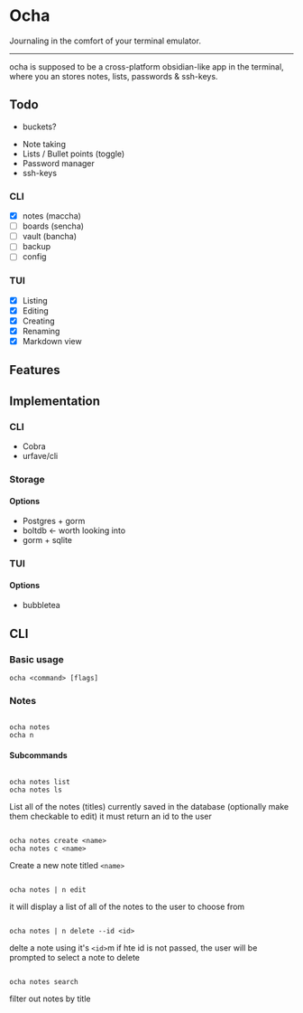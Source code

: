 # Ocha

Journaling in the comfort of your terminal emulator.

---

ocha is supposed to be a cross-platform obsidian-like app in the terminal, where you an stores notes, lists, passwords & ssh-keys.

## Todo

-   buckets?

*   Note taking
*   Lists / Bullet points (toggle)
*   Password manager
*   ssh-keys

### CLI

-   [x] notes (maccha)
-   [ ] boards (sencha)
-   [ ] vault (bancha)
-   [ ] backup
-   [ ] config

### TUI

-   [x] Listing
-   [x] Editing
-   [x] Creating
-   [x] Renaming
-   [x] Markdown view

## Features

## Implementation

### CLI

-   Cobra
-   urfave/cli

### Storage

#### Options

-   Postgres + gorm
-   boltdb <- worth looking into
-   gorm + sqlite

### TUI

#### Options

-   bubbletea

## CLI

### Basic usage

```
ocha <command> [flags]
```

### Notes

```

ocha notes
ocha n

```

#### Subcommands

```

ocha notes list
ocha notes ls

```

List all of the notes (titles) currently saved in the database (optionally make them checkable to edit) it must return an id to the user

```

ocha notes create <name>
ocha notes c <name>

```

Create a new note titled `<name>`

```

ocha notes | n edit

```

it will display a list of all of the notes to the user to choose from

```

ocha notes | n delete --id <id>

```

delte a note using it's `<id>`m if hte id is not passed, the user will be prompted to select a note to delete

```

ocha notes search

```

filter out notes by title
